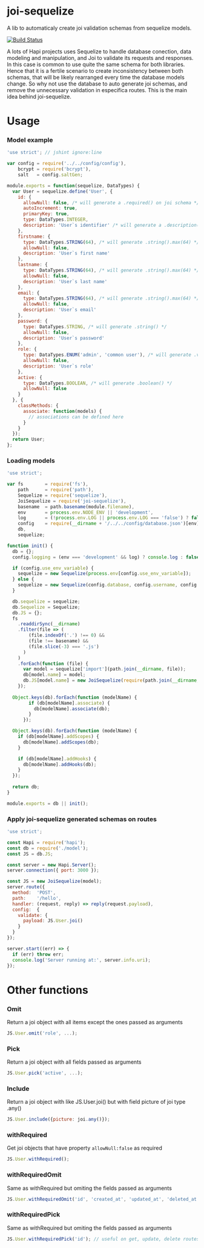 # joi-sequelize

A lib to automaticaly create joi validation schemas from sequelize models.

[![Build Status](https://travis-ci.org/mibrito/joi-sequelize.svg?branch=master)](https://travis-ci.org/mibrito/joi-sequelize)

A lots of Hapi projects uses Sequelize to handle database conection, data modeling and manipulation, and Joi to validate its requests and responses. In this case is common to use quite the same schema for both libraries. Hence that it is a fertile scenario to create inconsistency between both schemas, that will be likely rearranged every time the database models change. So why not use the database to auto generate joi schemas, and remove the unnecessary validation in especifica routes. This is the main idea behind joi-sequelize.

# Usage

### Model example

```javascript
'use strict'; // jshint ignore:line

var config = require('../../config/config'),
    bcrypt = require('bcrypt'),
    salt   = config.saltGen;

module.exports = function(sequelize, DataTypes) {
  var User = sequelize.define('User', {
    id: {
      allowNull: false, /* will generate a .required() on joi schema */
      autoIncrement: true,
      primaryKey: true,
      type: DataTypes.INTEGER,
      description: 'User`s identifier' /* will generate a .description() on joi schema tha can be used by swagger */
    },
    firstname: {
      type: DataTypes.STRING(64), /* will generate .string().max(64) */
      allowNull: false, 
      description: 'User`s first name'
    },
    lastname: {
      type: DataTypes.STRING(64), /* will generate .string().max(64) */
      allowNull: false,
      description: 'User`s last name'
    },
    email: {
      type: DataTypes.STRING(64), /* will generate .string().max(64) */
      allowNull: false,
      description: 'User`s email'
    },
    password: {
      type: DataTypes.STRING, /* will generate .string() */
      allowNull: false,
      description: 'User`s password'
    },
    role: {
      type: DataTypes.ENUM('admin', 'common user'), /* will generate .valid('admin', 'common user') */
      allowNull: false,
      description: 'User`s role'
    },
    active: {
      type: DataTypes.BOOLEAN, /* will generate .boolean() */
      allowNull: false
    }
  }, {
    classMethods: {
      associate: function(models) {
        // associations can be defined here
      }
    }
  });
  return User;
};
```

### Loading models

```javascript
'use strict';

var fs        = require('fs'),
    path      = require('path'),
    Sequelize = require('sequelize'),
    JoiSequelize = require('joi-sequelize'),
    basename  = path.basename(module.filename),
    env       = process.env.NODE_ENV || 'development',
    log       = (!process.env.LOG || process.env.LOG === 'false') ? false : true,
    config    = require(__dirname + '/../../config/database.json')[env],
    db,
    sequelize;

function init() {
  db = {};
  config.logging = (env === 'development' && log) ? console.log : false;

  if (config.use_env_variable) {
    sequelize = new Sequelize(process.env[config.use_env_variable]);
  } else {
    sequelize = new Sequelize(config.database, config.username, config.password, config);
  }

  db.sequelize = sequelize;
  db.Sequelize = Sequelize;
  db.JS = {};
  fs
    .readdirSync(__dirname)
    .filter(file => (
        (file.indexOf('.') !== 0) &&
        (file !== basename) &&
        (file.slice(-3) === '.js')
      )
    )
    .forEach(function (file) {
      var model = sequelize['import'](path.join(__dirname, file));
      db[model.name] = model;
      db.JS[model.name] = new JoiSequelize(require(path.join(__dirname, file)));
    });
    
  Object.keys(db).forEach(function (modelName) {
        if (db[modelName].associate) {
          db[modelName].associate(db);
        }
      });

  Object.keys(db).forEach(function (modelName) {
    if (db[modelName].addScopes) {
      db[modelName].addScopes(db);
    }

    if (db[modelName].addHooks) {
      db[modelName].addHooks(db);
    }
  });
  
  return db;
}

module.exports = db || init();

```

### Apply joi-sequelize generated schemas on routes

```javascript
'use strict';

const Hapi = require('hapi');
const db = require('./model');
const JS = db.JS;

const server = new Hapi.Server();
server.connection({ port: 3000 });

const JS = new JoiSequelize(model);
server.route({
  method:  'POST',
  path:    '/hello',
  handler: (request, reply) => reply(request.payload),
  config:  {
    validate: {
      payload: JS.User.joi()
    }
  }
});

server.start((err) => {
  if (err) throw err;
  console.log('Server running at:', server.info.uri);
});
```

# Other functions

### Omit

Return a joi object with all items except the ones passed as arguments
```javascript
JS.User.omit('role', ...);
```

### Pick

Return a joi object with all fields passed as arguments
```javascript
JS.User.pick('active', ...);
```

### Include

Return a joi object with like JS.User.joi() but with field picture of joi type .any()
```javascript
JS.User.include({picture: joi.any()});
```

### withRequired
Get joi objects that have property `allowNull:false` as required
```javascript
JS.User.withRequired();
```

### withRequiredOmit
Same as withRequired but omiting the fields passed as arguments
```javascript
JS.User.withRequiredOmit('id', 'created_at', 'updated_at', 'deleted_at'); // useful on create routes payloads
```

### withRequiredPick
Same as withRequired but omiting the fields passed as arguments
```javascript
JS.User.withRequiredPick('id'); // useful on get, update, delete routes with id param
```